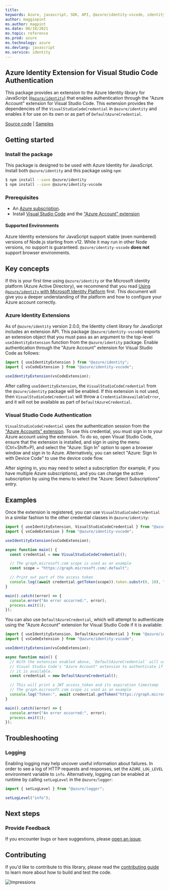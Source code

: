 ```yaml
---
title: 
keywords: Azure, javascript, SDK, API, @azure/identity-vscode, identity
author: maggiepint
ms.author: magpint
ms.date: 08/18/2021
ms.topic: reference
ms.prod: azure
ms.technology: azure
ms.devlang: javascript
ms.service: identity
---
```


## Azure Identity Extension for Visual Studio Code Authentication

This package provides an extension to the Azure Identity library for JavaScript ([`@azure/identity`](https://npmjs.com/package/@azure/identity)) that enables authentication through the "Azure Account" extension for Visual Studio Code. This extension provides the dependencies of the `VisualStudioCodeCredential` in `@azure/identity` and enables it for use on its own or as part of `DefaultAzureCredential`.

[Source code](https://github.com/Azure/azure-sdk-for-js/tree/main/sdk/identity/identity-vscode) | [Samples](https://github.com/Azure/azure-sdk-for-js/blob/main/sdk/identity/identity-vscode/samples-dev)

## Getting started

### Install the package

This package is designed to be used with Azure Identity for JavaScript. Install both `@azure/identity` and this package using `npm`:

```sh
$ npm install --save @azure/identity
$ npm install --save @azure/identity-vscode
```

### Prerequisites

- An [Azure subscription](https://azure.microsoft.com/free/).
- Install [Visual Studio Code](https://aka.ms/vscode) and the ["Azure Account" extension][azaccountext]

#### Supported Environments

Azure Identity extensions for JavaScript support stable (even numbered) versions of Node.js starting from v12. While it may run in other Node versions, no support is guaranteed. `@azure/identity-vscode` **does not** support browser environments.

## Key concepts

If this is your first time using `@azure/identity` or the Microsoft identity platform (Azure Active Directory), we recommend that you read [Using `@azure/identity` with Microsoft Identity Platform](https://github.com/Azure/azure-sdk-for-js/blob/main/documentation/using-azure-identity.md) first. This document will give you a deeper understanding of the platform and how to configure your Azure account correctly.

### Azure Identity Extensions

As of `@azure/identity` version 2.0.0, the Identity client library for JavaScript includes an extension API. This package (`@azure/identity-vscode`) exports an extension object that you must pass as an argument to the top-level `useIdentityExtension` function from the `@azure/identity` package. Enable authentication through the "Azure Account" extension for Visual Studio Code as follows:

```typescript
import { useIdentityExtension } from "@azure/identity";
import { vsCodeExtension } from "@azure/identity-vscode";

useIdentityExtension(vsCodeExtension);
```

After calling `useIdentityExtension`, the `VisualStudioCodeCredential` from the `@azure/identity` package will be enabled. If this extension is not used, then `VisualStudioCodeCredential` will throw a `CredentialUnavailableError`, and it will not be available as part of `DefaultAzureCredential`.

### Visual Studio Code Authentication

`VisualStudioCodeCredential` uses the authentication session from the ["Azure Accounts" extension][azaccountext]. To use this credential, you must sign in to your Azure account using the extension. To do so, open Visual Studio Code, ensure that the extension is installed, and sign in using the menu (Ctrl+Shift+P), and select the "Azure: Sign In" option to open a browser window and sign in to Azure. Alternatively, you can select "Azure: Sign In with Device Code" to use the device code flow.

After signing in, you may need to select a subscription (for example, if you have multiple Azure subscriptions), and you can change the active subscription by using the menu to select the "Azure: Select Subscriptions" entry.

## Examples

Once the extension is registered, you can use `VisualStudioCodeCredential` in a similar fashion to the other credential classes in `@azure/identity`:

```typescript
import { useIdentityExtension, VisualStudioCodeCredential } from "@azure/identity";
import { vsCodeExtension } from "@azure/identity-vscode";

useIdentityExtension(vsCodeExtension);

async function main() {
  const credential = new VisualStudioCodeCredential();

  // The graph.microsoft.com scope is used as an example
  const scope = "https://graph.microsoft.com/.default";

  // Print out part of the access token
  console.log((await credential.getToken(scope)).token.substr(0, 10), "...");
}

main().catch((error) => {
  console.error("An error occurred:", error);
  process.exit(1);
});
```

You can also use `DefaultAzureCredential`, which will attempt to authenticate using the "Azure Account" extension for Visual Studio Code if it is available:

```typescript
import { useIdentityExtension, DefaultAzureCredential } from "@azure/identity";
import { vsCodeExtension } from "@azure/identity-vscode";

useIdentityExtension(vsCodeExtension);

async function main() {
  // With the extension enabled above, `DefaultAzureCredential` will use
  // Visual Studio Code's "Azure Account" extension to authenticate if
  // it is available.
  const credential = new DefaultAzureCredential();

  // This will print a JWT access_token and its expiration timestamp
  // The graph.microsoft.com scope is used as an example
  console.log("Token:", await credential.getToken("https://graph.microsoft.com/.default"));
}

main().catch((error) => {
  console.error("An error occurred:", error);
  process.exit(1);
});
```

## Troubleshooting

### Logging

Enabling logging may help uncover useful information about failures. In order to see a log of HTTP requests and responses, set the `AZURE_LOG_LEVEL` environment variable to `info`. Alternatively, logging can be enabled at runtime by calling `setLogLevel` in the `@azure/logger`:

```javascript
import { setLogLevel } from "@azure/logger";

setLogLevel("info");
```

## Next steps

### Provide Feedback

If you encounter bugs or have suggestions, please [open an issue](https://github.com/Azure/azure-sdk-for-js/issues).

## Contributing

If you'd like to contribute to this library, please read the [contributing guide](https://github.com/Azure/azure-sdk-for-js/blob/main/CONTRIBUTING.md) to learn more about how to build and test the code.

[azaccountext]: https://marketplace.visualstudio.com/items?itemName=ms-vscode.azure-account

![Impressions](https://azure-sdk-impressions.azurewebsites.net/api/impressions/azure-sdk-for-js%2Fsdk%2Fidentity%2Fidentity%2FREADME.png)

